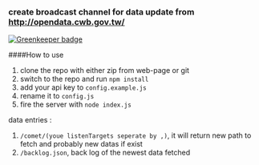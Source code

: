 ### create broadcast channel for data update from http://opendata.cwb.gov.tw/

[![Greenkeeper badge](https://badges.greenkeeper.io/mmis1000/tw-gov-cwb-opendata-streamer.svg)](https://greenkeeper.io/)

####How to use

1. clone the repo with either zip from web-page or git
2. switch to the repo and run `npm install`
3. add your api key to `config.example.js`
4. rename it to `config.js`
5. fire the server with `node index.js`

data entries :

1. `/comet/(youe listenTargets seperate by ,)`, it will return new path to fetch and probably new datas if exist
2. `/backlog.json`, back log of the newest data fetched
